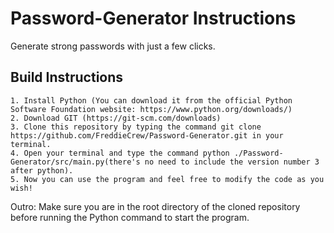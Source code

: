 # Password-Generator Instructions
Generate strong passwords with just a few clicks.

## Build Instructions

    1. Install Python (You can download it from the official Python Software Foundation website: https://www.python.org/downloads/)
    2. Download GIT (https://git-scm.com/downloads)
    3. Clone this repository by typing the command git clone https://github.com/FreddieCrew/Password-Generator.git in your terminal.
    4. Open your terminal and type the command python ./Password-Generator/src/main.py(there's no need to include the version number 3 after python).
    5. Now you can use the program and feel free to modify the code as you wish!

Outro: Make sure you are in the root directory of the cloned repository before running the Python command to start the program.
